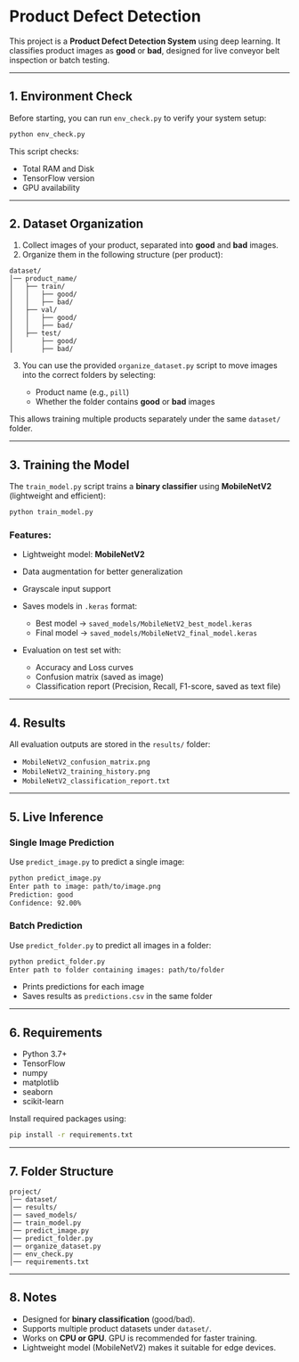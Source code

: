 # Product Defect Detection

This project is a **Product Defect Detection System** using deep learning.
It classifies product images as **good** or **bad**, designed for live conveyor belt inspection or batch testing.

---

## 1. Environment Check

Before starting, you can run `env_check.py` to verify your system setup:

```bash
python env_check.py
```

This script checks:

- Total RAM and Disk
- TensorFlow version
- GPU availability

---

## 2. Dataset Organization

1. Collect images of your product, separated into **good** and **bad** images.
2. Organize them in the following structure (per product):

```
dataset/
│── product_name/
│   ├── train/
│   │   ├── good/
│   │   ├── bad/
│   ├── val/
│   │   ├── good/
│   │   ├── bad/
│   ├── test/
│       ├── good/
│       ├── bad/
```

3. You can use the provided `organize_dataset.py` script to move images into the correct folders by selecting:

   - Product name (e.g., `pill`)
   - Whether the folder contains **good** or **bad** images

This allows training multiple products separately under the same `dataset/` folder.

---

## 3. Training the Model

The `train_model.py` script trains a **binary classifier** using **MobileNetV2** (lightweight and efficient):

```bash
python train_model.py
```

### Features:

- Lightweight model: **MobileNetV2**
- Data augmentation for better generalization
- Grayscale input support
- Saves models in `.keras` format:

  - Best model → `saved_models/MobileNetV2_best_model.keras`
  - Final model → `saved_models/MobileNetV2_final_model.keras`

- Evaluation on test set with:

  - Accuracy and Loss curves
  - Confusion matrix (saved as image)
  - Classification report (Precision, Recall, F1-score, saved as text file)

---

## 4. Results

All evaluation outputs are stored in the `results/` folder:

- `MobileNetV2_confusion_matrix.png`
- `MobileNetV2_training_history.png`
- `MobileNetV2_classification_report.txt`

---

## 5. Live Inference

### Single Image Prediction

Use `predict_image.py` to predict a single image:

```bash
python predict_image.py
Enter path to image: path/to/image.png
Prediction: good
Confidence: 92.00%
```

### Batch Prediction

Use `predict_folder.py` to predict all images in a folder:

```bash
python predict_folder.py
Enter path to folder containing images: path/to/folder
```

- Prints predictions for each image
- Saves results as `predictions.csv` in the same folder

---

## 6. Requirements

- Python 3.7+
- TensorFlow
- numpy
- matplotlib
- seaborn
- scikit-learn

Install required packages using:

```bash
pip install -r requirements.txt
```

---

## 7. Folder Structure

```
project/
│── dataset/
│── results/
│── saved_models/
│── train_model.py
│── predict_image.py
│── predict_folder.py
│── organize_dataset.py
│── env_check.py
│── requirements.txt
```

---

## 8. Notes

- Designed for **binary classification** (good/bad).
- Supports multiple product datasets under `dataset/`.
- Works on **CPU or GPU**. GPU is recommended for faster training.
- Lightweight model (MobileNetV2) makes it suitable for edge devices.

